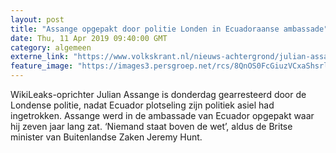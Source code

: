 ```yaml
---
layout: post
title: "Assange opgepakt door politie Londen in Ecuadoraanse ambassade"
date: Thu, 11 Apr 2019 09:40:00 GMT
category: algemeen
externe_link: "https://www.volkskrant.nl/nieuws-achtergrond/julian-assange-opgepakt-door-londense-politie-in-ecuadoraanse-ambassade~b4ebf2bc/"
feature_image: "https://images3.persgroep.net/rcs/8QnOS0FcGiuzVCxaShsrlrY9Im4/diocontent/144919267/_focus/0.5/0.5/_fill/320/320?appId=93a17a8fd81db0de025c8abd1cca1279&quality=0.85"
---
```


WikiLeaks-oprichter Julian Assange is donderdag gearresteerd door de Londense politie, nadat Ecuador plotseling zijn politiek asiel had ingetrokken. Assange werd in de ambassade van Ecuador opgepakt waar hij zeven jaar lang zat. ‘Niemand staat boven de wet’, aldus de Britse minister van Buitenlandse Zaken Jeremy Hunt.
